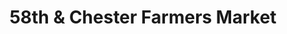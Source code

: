 ---
title: "58th & Chester Farmers Market"
url: /philadelphia/58th-and-chester-farmers-market/
shop: farm
---